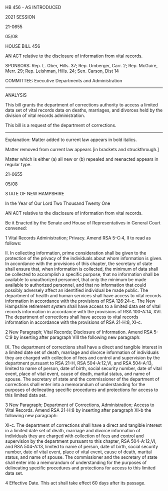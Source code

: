  HB 456 - AS INTRODUCED

 

2021 SESSION

 21-0655

 05/08

 

HOUSE BILL 456

 

AN ACT relative to the disclosure of information from vital records.

 

SPONSORS: Rep. L. Ober, Hills. 37; Rep. Umberger, Carr. 2; Rep. McGuire, Merr. 29; Rep. Leishman, Hills. 24; Sen. Carson, Dist 14

 

COMMITTEE: Executive Departments and Administration

 

-----------------------------------------------------------------

 

ANALYSIS

 

 This bill grants the department of corrections authority to access a limited data set of vital records data on deaths, marriages, and divorces held by the division of vital records administration.

 

 This bill is a request of the department of corrections.

 

- - - - - - - - - - - - - - - - - - - - - - - - - - - - - - - - - - - - - - - - - - - - - - - - - - - - - - - - - - - - - - - - - - - - - - - - - - - 

 

Explanation: Matter added to current law appears in bold italics.

 Matter removed from current law appears [in brackets and struckthrough.]

 Matter which is either (a) all new or (b) repealed and reenacted appears in regular type.

 21-0655

 05/08

 

STATE OF NEW HAMPSHIRE

 

In the Year of Our Lord Two Thousand Twenty One

 

AN ACT relative to the disclosure of information from vital records.

 

Be it Enacted by the Senate and House of Representatives in General Court convened:

 

 1 Vital Records Administration; Privacy. Amend RSA 5-C:4, II to read as follows:

 II. In collecting information, prime consideration shall be given to the protection of the privacy of the individuals about whom information is given. In accordance with the provisions of this chapter, the secretary of state shall ensure that, when information is collected, the minimum of data shall be collected to accomplish a specific purpose, that no information shall be available to unauthorized personnel, that only the minimum be made available to authorized personnel, and that no information that could possibly adversely affect an identified individual be made public. The department of health and human services shall have access to vital records information in accordance with the provisions of RSA 126:24-c. The New Hampshire retirement system shall have access to a limited data set of vital records information in accordance with the provisions of RSA 100-A:14, XVI. The department of corrections shall have access to vital records information in accordance with the provisions of RSA 21-H:8, XI-c.

 2 New Paragraph; Vital Records; Disclosure of Information. Amend RSA 5-C:9 by inserting after paragraph VIII the following new paragraph:

 IX. The department of corrections shall have a direct and tangible interest in a limited date set of death, marriage and divorce information of individuals they are charged with collection of fees and control and supervision by the department pursuant to RSA 21-H, RSA 504-A:12,VI, and RSA 504-A:13, limited to name of person, date of birth, social security number, date of vital event, place of vital event, cause of death, marital status, and name of spouse. The secretary of state and the commissioner of the department of corrections shall enter into a memorandum of understanding for the purposes of delineating specific procedures and protections for access to this limited data set. 

 3 New Paragraph; Department of Corrections, Administration; Access to Vital Records. Amend RSA 21-H:8 by inserting after paragraph XI-b the following new paragraph:

 XI-c. The department of corrections shall have a direct and tangible interest in a limited date set of death, marriage and divorce information of individuals they are charged with collection of fees and control and supervision by the department pursuant to this chapter, RSA 504-A:12,VI, and RSA 504-A:13, limited to name of person, date of birth, social security number, date of vital event, place of vital event, cause of death, marital status, and name of spouse. The commissioner and the secretary of state shall enter into a memorandum of understanding for the purposes of delineating specific procedures and protections for access to this limited data set. 

 4 Effective Date. This act shall take effect 60 days after its passage.

